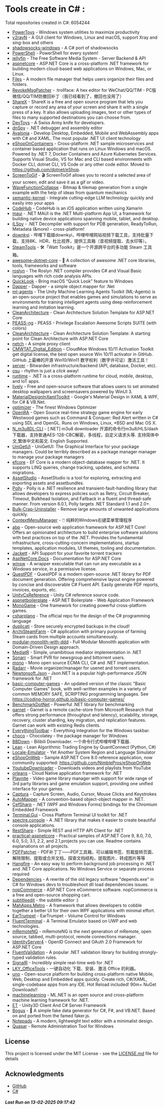 # Tools create in C# : 

Total repositories created in C#: 6054244

- [PowerToys](https://github.com/microsoft/PowerToys) - Windows system utilities to maximize productivity
- [v2rayN](https://github.com/2dust/v2rayN) - A GUI client for Windows, Linux and macOS, support Xray and sing-box and others
- [shadowsocks-windows](https://github.com/shadowsocks/shadowsocks-windows) - A C# port of shadowsocks
- [PowerShell](https://github.com/PowerShell/PowerShell) - PowerShell for every system!
- [jellyfin](https://github.com/jellyfin/jellyfin) - The Free Software Media System - Server Backend & API
- [aspnetcore](https://github.com/dotnet/aspnetcore) - ASP.NET Core is a cross-platform .NET framework for building modern cloud-based web applications on Windows, Mac, or Linux.
- [Files](https://github.com/files-community/Files) - A modern file manager that helps users organize their files and folders.
- [RevokeMsgPatcher](https://github.com/huiyadanli/RevokeMsgPatcher) - :trollface: A hex editor for WeChat/QQ/TIM - PC版微信/QQ/TIM防撤回补丁（我已经看到了，撤回也没用了）
- [ShareX](https://github.com/ShareX/ShareX) - ShareX is a free and open source program that lets you capture or record any area of your screen and share it with a single press of a key. It also allows uploading images, text or other types of files to many supported destinations you can choose from.
- [DevToys](https://github.com/DevToys-app/DevToys) - A Swiss Army knife for developers.
- [dnSpy](https://github.com/dnSpy/dnSpy) - .NET debugger and assembly editor
- [Avalonia](https://github.com/AvaloniaUI/Avalonia) - Develop Desktop, Embedded, Mobile and WebAssembly apps with C# and XAML. The most popular .NET UI client technology
- [eShopOnContainers](https://github.com/dotnet-architecture/eShopOnContainers) - Cross-platform .NET sample microservices and container based application that runs on Linux Windows and macOS. Powered by .NET 7, Docker Containers and Azure Kubernetes Services. Supports Visual Studio, VS for Mac and CLI based environments with Docker CLI, dotnet CLI, VS Code or any other code editor. Moved to https://github.com/dotnet/eShop.
- [ScreenToGif](https://github.com/NickeManarin/ScreenToGif) - 🎬 ScreenToGif allows you to record a selected area of your screen, edit and save it as a gif or video.
- [WaveFunctionCollapse](https://github.com/mxgmn/WaveFunctionCollapse) - Bitmap & tilemap generation from a single example with the help of ideas from quantum mechanics
- [semantic-kernel](https://github.com/microsoft/semantic-kernel) - Integrate cutting-edge LLM technology quickly and easily into your apps
- [CodeHub](https://github.com/CodeHubApp/CodeHub) - CodeHub is an iOS application written using Xamarin
- [maui](https://github.com/dotnet/maui) - .NET MAUI is the .NET Multi-platform App UI, a framework for building native device applications spanning mobile, tablet, and desktop.
- [ILSpy](https://github.com/icsharpcode/ILSpy) - .NET Decompiler with support for PDB generation, ReadyToRun, Metadata (&more) - cross-platform!
- [downkyi](https://github.com/leiurayer/downkyi) - 哔哩下载姬downkyi，哔哩哔哩网站视频下载工具，支持批量下载，支持8K、HDR、杜比视界，提供工具箱（音视频提取、去水印等）。
- [SteamTools](https://github.com/BeyondDimension/SteamTools) - 🛠「Watt Toolkit」是一个开源跨平台的多功能 Steam 工具箱。
- [awesome-dotnet-core](https://github.com/thangchung/awesome-dotnet-core) - :honeybee: A collection of awesome .NET core libraries, tools, frameworks and software
- [roslyn](https://github.com/dotnet/roslyn) - The Roslyn .NET compiler provides C# and Visual Basic languages with rich code analysis APIs.
- [QuickLook](https://github.com/QL-Win/QuickLook) - Bring macOS “Quick Look” feature to Windows
- [Dapper](https://github.com/DapperLib/Dapper) - Dapper - a simple object mapper for .Net
- [ml-agents](https://github.com/Unity-Technologies/ml-agents) - The Unity Machine Learning Agents Toolkit (ML-Agents) is an open-source project that enables games and simulations to serve as environments for training intelligent agents using deep reinforcement learning and imitation learning.
- [CleanArchitecture](https://github.com/jasontaylordev/CleanArchitecture) - Clean Architecture Solution Template for ASP.NET Core
- [PEASS-ng](https://github.com/peass-ng/PEASS-ng) - PEASS - Privilege Escalation Awesome Scripts SUITE (with colors)
- [CleanArchitecture](https://github.com/ardalis/CleanArchitecture) - Clean Architecture Solution Template: A starting point for Clean Architecture with ASP.NET Core
- [netch](https://github.com/netchx/netch) - A simple proxy client
- [CMWTAT_Digital_Edition](https://github.com/TGSAN/CMWTAT_Digital_Edition) - CloudMoe Windows 10/11 Activation Toolkit get digital license, the best open source Win 10/11 activator in GitHub. GitHub 上最棒的开源 Win10/Win11 数字权利（数字许可证）激活工具！
- [server](https://github.com/bitwarden/server) - Bitwarden infrastructure/backend (API, database, Docker, etc).
- [osu](https://github.com/ppy/osu) - rhythm is just a *click* away!
- [runtime](https://github.com/dotnet/runtime) - .NET is a cross-platform runtime for cloud, mobile, desktop, and IoT apps.
- [lively](https://github.com/rocksdanister/lively) - Free and open-source software that allows users to set animated desktop wallpapers and screensavers powered by WinUI 3.
- [MaterialDesignInXamlToolkit](https://github.com/MaterialDesignInXAML/MaterialDesignInXamlToolkit) - Google's Material Design in XAML & WPF, for C# & VB.Net. 
- [optimizer](https://github.com/hellzerg/optimizer) - The finest Windows Optimizer
- [OpenRA](https://github.com/OpenRA/OpenRA) - Open Source real-time strategy game engine for early Westwood games such as Command & Conquer: Red Alert written in C# using SDL and OpenGL. Runs on Windows, Linux, *BSD and Mac OS X.
- [N_m3u8DL-CLI](https://github.com/nilaoda/N_m3u8DL-CLI) - [.NET] m3u8 downloader 开源的命令行m3u8/HLS/dash下载器，支持普通AES-128-CBC解密，多线程，自定义请求头等. 支持简体中文,繁体中文和英文. English Supported.
- [UniGetUI](https://github.com/marticliment/UniGetUI) - UniGetUI: The Graphical Interface for your package managers. Could be terribly described as a package manager manager to manage your package managers
- [efcore](https://github.com/dotnet/efcore) - EF Core is a modern object-database mapper for .NET. It supports LINQ queries, change tracking, updates, and schema migrations.
- [AssetStudio](https://github.com/Perfare/AssetStudio) - AssetStudio is a tool for exploring, extracting and exporting assets and assetbundles.
- [Polly](https://github.com/App-vNext/Polly) - Polly is a .NET resilience and transient-fault-handling library that allows developers to express policies such as Retry, Circuit Breaker, Timeout, Bulkhead Isolation, and Fallback in a fluent and thread-safe manner. From version 6.0.1, Polly targets .NET Standard 1.1 and 2.0+.
- [Bulk-Crap-Uninstaller](https://github.com/Klocman/Bulk-Crap-Uninstaller) - Remove large amounts of unwanted applications quickly.
- [ContextMenuManager](https://github.com/BluePointLilac/ContextMenuManager) - 🖱️ 纯粹的Windows右键菜单管理程序
- [abp](https://github.com/abpframework/abp) - Open-source web application framework for ASP.NET Core! Offers an opinionated architecture to build enterprise software solutions with best practices on top of the .NET. Provides the fundamental infrastructure, cross-cutting-concern implementations, startup templates, application modules, UI themes, tooling and documentation.
- [Jackett](https://github.com/Jackett/Jackett) - API Support for your favorite torrent trackers
- [AspNetCore.Docs](https://github.com/dotnet/AspNetCore.Docs) - Documentation for ASP.NET Core
- [winsw](https://github.com/winsw/winsw) - A wrapper executable that can run any executable as a Windows service, in a permissive license.
- [QuestPDF](https://github.com/QuestPDF/QuestPDF) - QuestPDF is a modern open-source .NET library for PDF document generation. Offering comprehensive layout engine powered by concise and discoverable C# Fluent API. Easily generate PDF reports, invoices, exports, etc.
- [UnityCsReference](https://github.com/Unity-Technologies/UnityCsReference) - Unity C# reference source code.
- [aspnetboilerplate](https://github.com/aspnetboilerplate/aspnetboilerplate) - ASP.NET Boilerplate - Web Application Framework
- [MonoGame](https://github.com/MonoGame/MonoGame) - One framework for creating powerful cross-platform games.
- [csharplang](https://github.com/dotnet/csharplang) - The official repo for the design of the C# programming language
- [duplicati](https://github.com/duplicati/duplicati) - Store securely encrypted backups in the cloud!
- [ArchiSteamFarm](https://github.com/JustArchiNET/ArchiSteamFarm) - C# application with primary purpose of farming Steam cards from multiple accounts simultaneously.
- [modular-monolith-with-ddd](https://github.com/kgrzybek/modular-monolith-with-ddd) - Full Modular Monolith application with Domain-Driven Design approach.
- [MediatR](https://github.com/jbogard/MediatR) - Simple, unambitious mediator implementation in .NET
- [Sonarr](https://github.com/Sonarr/Sonarr) - Smart PVR for newsgroup and bittorrent users.
- [mono](https://github.com/mono/mono) - Mono open source ECMA CLI, C# and .NET implementation.
- [Radarr](https://github.com/Radarr/Radarr) - Movie organizer/manager for usenet and torrent users.
- [Newtonsoft.Json](https://github.com/JamesNK/Newtonsoft.Json) - Json.NET is a popular high-performance JSON framework for .NET
- [basic-computer-games](https://github.com/coding-horror/basic-computer-games) - An updated version of the classic "Basic Computer Games" book, with well-written examples in a variety of common MEMORY SAFE, SCRIPTING programming languages. See https://coding-horror.github.io/basic-computer-games/
- [BenchmarkDotNet](https://github.com/dotnet/BenchmarkDotNet) - Powerful .NET library for benchmarking
- [garnet](https://github.com/microsoft/garnet) - Garnet is a remote cache-store from Microsoft Research that offers strong performance (throughput and latency), scalability, storage, recovery, cluster sharding, key migration, and replication features. Garnet can work with existing Redis clients.
- [EverythingToolbar](https://github.com/srwi/EverythingToolbar) - Everything integration for the Windows taskbar.
- [choco](https://github.com/chocolatey/choco) - Chocolatey - the package manager for Windows
- [BBDown](https://github.com/nilaoda/BBDown) - Bilibili Downloader. 一个命令行式哔哩哔哩下载器.
- [Lean](https://github.com/QuantConnect/Lean) - Lean Algorithmic Trading Engine by QuantConnect (Python, C#)
- [Locale-Emulator](https://github.com/xupefei/Locale-Emulator) - Yet Another System Region and Language Simulator
- [eShopOnWeb](https://github.com/dotnet-architecture/eShopOnWeb) - Sample ASP.NET Core 8.0 reference application, now community supported: https://github.com/NimblePros/eShopOnWeb
- [YoutubeDownloader](https://github.com/Tyrrrz/YoutubeDownloader) - Downloads videos and playlists from YouTube
- [orleans](https://github.com/dotnet/orleans) - Cloud Native application framework for .NET
- [Playnite](https://github.com/JosefNemec/Playnite) - Video game library manager with support for wide range of 3rd party libraries and game emulation support, providing one unified interface for your games.
- [Captura](https://github.com/MathewSachin/Captura) - Capture Screen, Audio, Cursor, Mouse Clicks and Keystrokes
- [AutoMapper](https://github.com/AutoMapper/AutoMapper) - A convention-based object-object mapper in .NET. 
- [CefSharp](https://github.com/cefsharp/CefSharp) - .NET (WPF and Windows Forms) bindings for the Chromium Embedded Framework
- [Terminal.Gui](https://github.com/gui-cs/Terminal.Gui) - Cross Platform Terminal UI toolkit for .NET
- [spectre.console](https://github.com/spectreconsole/spectre.console) - A .NET library that makes it easier to create beautiful console applications.
- [RestSharp](https://github.com/restsharp/RestSharp) - Simple REST and HTTP API Client for .NET
- [practical-aspnetcore](https://github.com/dodyg/practical-aspnetcore) - Practical samples of ASP.NET Core 9, 8.0, 7.0, 6.0, 5.0, 3.1, 2.2, and 2.1,projects you can use. Readme contains explanations on all projects.
- [PDFPatcher](https://github.com/wmjordan/PDFPatcher) - PDF补丁丁——PDF工具箱，可以编辑书签、剪裁旋转页面、解除限制、提取或合并文档，探查文档结构，提取图片、转成图片等等
- [Hangfire](https://github.com/HangfireIO/Hangfire) - An easy way to perform background job processing in .NET and .NET Core applications. No Windows Service or separate process required
- [Dependencies](https://github.com/lucasg/Dependencies) - A rewrite of the old legacy software "depends.exe" in C# for Windows devs to troubleshoot dll load dependencies issues.
- [nopCommerce](https://github.com/nopSolutions/nopCommerce) - ASP.NET Core eCommerce software. nopCommerce is a free and open-source shopping cart.
- [subtitleedit](https://github.com/SubtitleEdit/subtitleedit) - the subtitle editor :)
- [MahApps.Metro](https://github.com/MahApps/MahApps.Metro) - A framework that allows developers to cobble together a better UI for their own WPF applications with minimal effort.
- [EarTrumpet](https://github.com/File-New-Project/EarTrumpet) - EarTrumpet - Volume Control for Windows
- [FluentTerminal](https://github.com/felixse/FluentTerminal) - A Terminal Emulator based on UWP and web technologies.
- [mRemoteNG](https://github.com/mRemoteNG/mRemoteNG) - mRemoteNG is the next generation of mRemote, open source, tabbed, multi-protocol, remote connections manager.
- [IdentityServer4](https://github.com/IdentityServer/IdentityServer4) - OpenID Connect and OAuth 2.0 Framework for ASP.NET Core
- [FluentValidation](https://github.com/FluentValidation/FluentValidation) - A popular .NET validation library for building strongly-typed validation rules.
- [SignalR](https://github.com/SignalR/SignalR) - Incredibly simple real-time web for .NET
- [LKY_OfficeTools](https://github.com/OdysseusYuan/LKY_OfficeTools) - 一键自动化 下载、安装、激活 Office 的利器。
- [uno](https://github.com/unoplatform/uno) - Open-source platform for building cross-platform native Mobile, Web, Desktop and Embedded apps quickly.  Create rich, C#/XAML, single-codebase apps from any IDE. Hot Reload included! 90m+ NuGet Downloads!!
- [machinelearning](https://github.com/dotnet/machinelearning) - ML.NET is an open source and cross-platform machine learning framework for .NET.
- [ET](https://github.com/egametang/ET) - Unity3D Client And C# Server Framework
- [Bogus](https://github.com/bchavez/Bogus) - :card_index: A simple fake data generator for C#, F#, and VB.NET. Based on and ported from the famed faker.js.
- [Notepads](https://github.com/0x7c13/Notepads) - A modern, lightweight text editor with a minimalist design.
- [Quasar](https://github.com/quasar/Quasar) - Remote Administration Tool for Windows


## License

This project is licensed under the MIT License - see the [LICENSE.md](LICENSE.md) file for details

## Acknowledgments

- [GitHub](https://github.com)
- [C#](https://dotnet.microsoft.com/en-us/languages/csharp)


##### _Last Run on 13-02-2025 09:17:42_